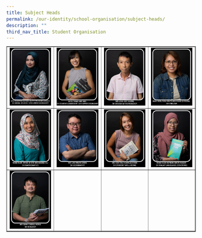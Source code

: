 ```yaml
---
title: Subject Heads
permalink: /our-identity/school-organisation/subject-heads/
description: ""
third_nav_title: Student Organisation
---
```

<table style="border-collapse: collapse; width: 100%;" border="1">
<tbody>
<tr>
<td style="width: 25%;"><img src="/images/sh1.jpg"></td>
<td style="width: 25%;"><img src="/images/sh2.jpg"></td>
<td style="width: 25%;"><img src="/images/sh3.jpg"></td>
<td style="width: 25%;"><img src="/images/sh4.jpg"></td>
</tr>
<tr>
<td style="width: 25%;"><img src="/images/sh5.jpg"></td>
<td style="width: 25%;"><img src="/images/sh6.jpg"></td>
<td style="width: 25%;"><img src="/images/sh7.jpg"></td>
<td style="width: 25%;"><img src="/images/sh8.jpg"></td>
</tr>
<tr>
<td style="width: 25%;"><img src="/images/sh9.jpg"></td>
<td style="width: 25%;">&nbsp;</td>
<td style="width: 25%;">&nbsp;</td>
<td style="width: 25%;">&nbsp;</td>
</tr>
</tbody>
</table>